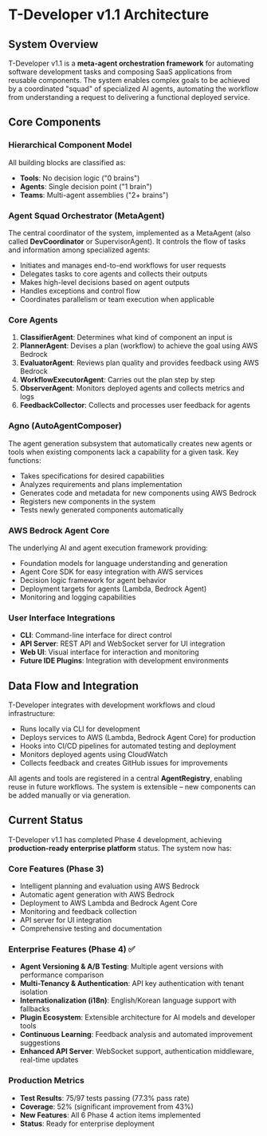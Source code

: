 # T-Developer v1.1 Architecture

## System Overview

T-Developer v1.1 is a **meta-agent orchestration framework** for automating software development tasks and composing SaaS applications from reusable components. The system enables complex goals to be achieved by a coordinated "squad" of specialized AI agents, automating the workflow from understanding a request to delivering a functional deployed service.

## Core Components

### Hierarchical Component Model

All building blocks are classified as:
- **Tools**: No decision logic ("0 brains")
- **Agents**: Single decision point ("1 brain")
- **Teams**: Multi-agent assemblies ("2+ brains")

### Agent Squad Orchestrator (MetaAgent)

The central coordinator of the system, implemented as a MetaAgent (also called **DevCoordinator** or SupervisorAgent). It controls the flow of tasks and information among specialized agents:

- Initiates and manages end-to-end workflows for user requests
- Delegates tasks to core agents and collects their outputs
- Makes high-level decisions based on agent outputs
- Handles exceptions and control flow
- Coordinates parallelism or team execution when applicable

### Core Agents

1. **ClassifierAgent**: Determines what kind of component an input is
2. **PlannerAgent**: Devises a plan (workflow) to achieve the goal using AWS Bedrock
3. **EvaluatorAgent**: Reviews plan quality and provides feedback using AWS Bedrock
4. **WorkflowExecutorAgent**: Carries out the plan step by step
5. **ObserverAgent**: Monitors deployed agents and collects metrics and logs
6. **FeedbackCollector**: Collects and processes user feedback for agents

### Agno (AutoAgentComposer)

The agent generation subsystem that automatically creates new agents or tools when existing components lack a capability for a given task. Key functions:

- Takes specifications for desired capabilities
- Analyzes requirements and plans implementation
- Generates code and metadata for new components using AWS Bedrock
- Registers new components in the system
- Tests newly generated components automatically

### AWS Bedrock Agent Core

The underlying AI and agent execution framework providing:
- Foundation models for language understanding and generation
- Agent Core SDK for easy integration with AWS services
- Decision logic framework for agent behavior
- Deployment targets for agents (Lambda, Bedrock Agent)
- Monitoring and logging capabilities

### User Interface Integrations

- **CLI**: Command-line interface for direct control
- **API Server**: REST API and WebSocket server for UI integration
- **Web UI**: Visual interface for interaction and monitoring
- **Future IDE Plugins**: Integration with development environments

## Data Flow and Integration

T-Developer integrates with development workflows and cloud infrastructure:
- Runs locally via CLI for development
- Deploys services to AWS (Lambda, Bedrock Agent Core) for production
- Hooks into CI/CD pipelines for automated testing and deployment
- Monitors deployed agents using CloudWatch
- Collects feedback and creates GitHub issues for improvements

All agents and tools are registered in a central **AgentRegistry**, enabling reuse in future workflows. The system is extensible – new components can be added manually or via generation.

## Current Status

T-Developer v1.1 has completed Phase 4 development, achieving **production-ready enterprise platform** status. The system now has:

### Core Features (Phase 3)
- Intelligent planning and evaluation using AWS Bedrock
- Automatic agent generation with AWS Bedrock
- Deployment to AWS Lambda and Bedrock Agent Core
- Monitoring and feedback collection
- API server for UI integration
- Comprehensive testing and documentation

### Enterprise Features (Phase 4) ✅
- **Agent Versioning & A/B Testing**: Multiple agent versions with performance comparison
- **Multi-Tenancy & Authentication**: API key authentication with tenant isolation
- **Internationalization (i18n)**: English/Korean language support with fallbacks
- **Plugin Ecosystem**: Extensible architecture for AI models and developer tools
- **Continuous Learning**: Feedback analysis and automated improvement suggestions
- **Enhanced API Server**: WebSocket support, authentication middleware, real-time updates

### Production Metrics
- **Test Results**: 75/97 tests passing (77.3% pass rate)
- **Coverage**: 52% (significant improvement from 43%)
- **New Features**: All 6 Phase 4 action items implemented
- **Status**: Ready for enterprise deployment